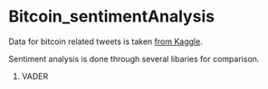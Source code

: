 # Bitcoin_sentimentAnalysis
Data for bitcoin related tweets is taken [from Kaggle](https://www.kaggle.com/datasets/kaushiksuresh147/bitcoin-tweets). 

Sentiment analysis is done through several libaries for comparison.
1. VADER



